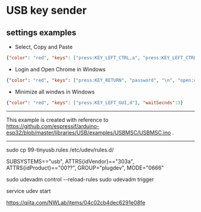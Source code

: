 # USB key sender

## settings examples


* Select, Copy and Paste
```json
{"color": "red", "keys": ["press:KEY_LEFT_CTRL,a", "press:KEY_LEFT_CTRL,c", "press:KEY_LEFT_CTRL,v"], "waitSecnds":3}
```

* Login and Open Chrome in Windows
```json
{"color": "red", "keys": ["press:KEY_RETURN", "password", "\n", "open:chrome"], "waitSecnds":3}
```

* Minimize all windws in Windows
```json
{"color": "red", "keys": ["press:KEY_LEFT_GUI,d"], "waitSecnds":3}
```



---

This example is created with reference to https://github.com/espressif/arduino-esp32/blob/master/libraries/USB/examples/USBMSC/USBMSC.ino .


---


sudo cp 99-tinyusb.rules /etc/udev/rules.d/

SUBSYSTEMS=="usb", ATTRS{idVendor}=="303a", ATTRS{idProduct}=="00??", GROUP="plugdev", MODE="0666"

sudo udevadm control --reload-rules
sudo udevadm trigger

service udev start

https://qiita.com/NWLab/items/04c02cb4dec6291e08fe
